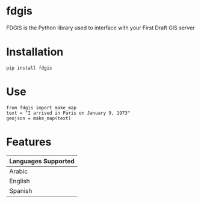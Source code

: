 # fdgis
FDGIS is the Python library used to interface with your First Draft GIS server  

# Installation
```
pip install fdgis
```

# Use
```
from fdgis import make_map
text = "I arrived in Paris on January 9, 1973"
geojson = make_map(text)
```

# Features
| Languages Supported |
| ------------------- |
| Arabic |
| English |
| Spanish|
